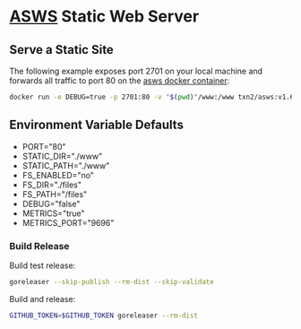 # [ASWS] Static Web Server

## Serve a Static Site

The following example exposes port 2701 on your local machine and forwards all traffic to port 80 on the [asws docker container]:

```bash
docker run -e DEBUG=true -p 2701:80 -v "$(pwd)"/www:/www txn2/asws:v1.6.1
```

## Environment Variable Defaults

- PORT="80"
- STATIC_DIR="./www"
- STATIC_PATH="./www"
- FS_ENABLED="no"
- FS_DIR="./files"
- FS_PATH="/files"
- DEBUG="false"
- METRICS="true"
- METRICS_PORT="9696"

### Build Release

Build test release:
```bash
goreleaser --skip-publish --rm-dist --skip-validate
```

Build and release:
```bash
GITHUB_TOKEN=$GITHUB_TOKEN goreleaser --rm-dist
```


[asws docker container]: https://hub.docker.com/r/txn2/asws/
[ASWS]: https://github.com/txn2/asws
